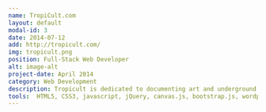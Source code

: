 ```yaml
---
name: TropiCult.com
layout: default
modal-id: 3
date: 2014-07-12
add: http://tropicult.com/
img: tropicult.png
position: Full-Stack Web Developer
alt: image-alt
project-date: April 2014
category: Web Development
description: Tropicult is dedicated to documenting art and underground culture through informative, engaging, and consistent original content (including exhibition previews, reviews, artists profiles, exclusive interviews, film reviews, music releases); along with quality event listings and promotional giveaways. The blog is visited by thousands of the hippest Miami locals and is followed by smart, worldly, creative, and cultured young professionals from all over the world.
tools:  HTML5, CSS3, javascript, jQuery, canvas.js, bootstrap.js, wordpress
---
```

